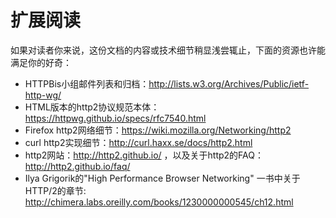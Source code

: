 # 扩展阅读

如果对读者你来说，这份文档的内容或技术细节稍显浅尝辄止，下面的资源也许能满足你的好奇：
* HTTPBis小组邮件列表和归档：http://lists.w3.org/Archives/Public/ietf-http-wg/
* HTML版本的http2协议规范本体：https://httpwg.github.io/specs/rfc7540.html
* Firefox http2网络细节：https://wiki.mozilla.org/Networking/http2
* curl http2实现细节：http://curl.haxx.se/docs/http2.html
* http2网站：http://http2.github.io/ ，以及关于http2的FAQ：http://http2.github.io/faq/
* Ilya Grigorik的"High Performance Browser Networking" 一书中关于HTTP/2的章节: http://chimera.labs.oreilly.com/books/1230000000545/ch12.html
